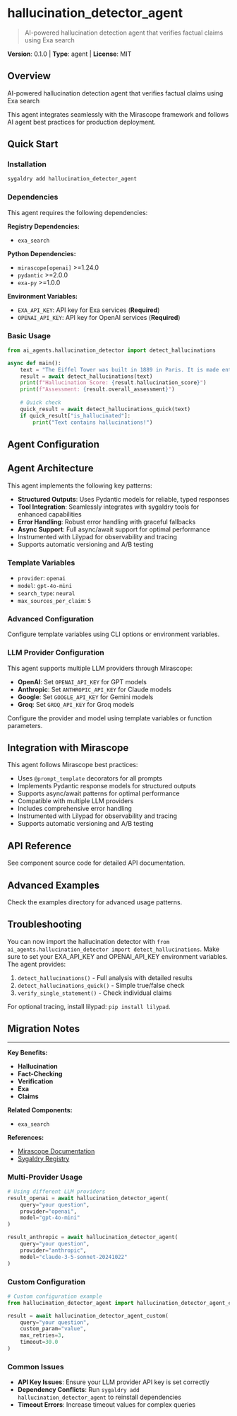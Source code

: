 # hallucination_detector_agent
> AI-powered hallucination detection agent that verifies factual claims using Exa search

**Version**: 0.1.0 | **Type**: agent | **License**: MIT

## Overview

AI-powered hallucination detection agent that verifies factual claims using Exa search

This agent integrates seamlessly with the Mirascope framework and follows AI agent best practices for production deployment.

## Quick Start

### Installation

```bash
sygaldry add hallucination_detector_agent
```

### Dependencies

This agent requires the following dependencies:

**Registry Dependencies:**

- `exa_search`

**Python Dependencies:**

- `mirascope[openai]` >=1.24.0
- `pydantic` >=2.0.0
- `exa-py` >=1.0.0

**Environment Variables:**

- `EXA_API_KEY`: API key for Exa services (**Required**)
- `OPENAI_API_KEY`: API key for OpenAI services (**Required**)

### Basic Usage

```python
from ai_agents.hallucination_detector import detect_hallucinations

async def main():
    text = "The Eiffel Tower was built in 1889 in Paris. It is made entirely of gold."
    result = await detect_hallucinations(text)
    print(f"Hallucination Score: {result.hallucination_score}")
    print(f"Assessment: {result.overall_assessment}")
    
    # Quick check
    quick_result = await detect_hallucinations_quick(text)
    if quick_result["is_hallucinated"]:
        print("Text contains hallucinations!")
```

## Agent Configuration

## Agent Architecture

This agent implements the following key patterns:

- **Structured Outputs**: Uses Pydantic models for reliable, typed responses
- **Tool Integration**: Seamlessly integrates with sygaldry tools for enhanced capabilities
- **Error Handling**: Robust error handling with graceful fallbacks
- **Async Support**: Full async/await support for optimal performance
- Instrumented with Lilypad for observability and tracing
- Supports automatic versioning and A/B testing

### Template Variables

- `provider`: `openai`
- `model`: `gpt-4o-mini`
- `search_type`: `neural`
- `max_sources_per_claim`: `5`

### Advanced Configuration

Configure template variables using CLI options or environment variables.

### LLM Provider Configuration

This agent supports multiple LLM providers through Mirascope:

- **OpenAI**: Set `OPENAI_API_KEY` for GPT models
- **Anthropic**: Set `ANTHROPIC_API_KEY` for Claude models
- **Google**: Set `GOOGLE_API_KEY` for Gemini models
- **Groq**: Set `GROQ_API_KEY` for Groq models

Configure the provider and model using template variables or function parameters.

## Integration with Mirascope

This agent follows Mirascope best practices:

- Uses `@prompt_template` decorators for all prompts
- Implements Pydantic response models for structured outputs
- Supports async/await patterns for optimal performance
- Compatible with multiple LLM providers
- Includes comprehensive error handling
- Instrumented with Lilypad for observability and tracing
- Supports automatic versioning and A/B testing

## API Reference

See component source code for detailed API documentation.

## Advanced Examples

Check the examples directory for advanced usage patterns.

## Troubleshooting

You can now import the hallucination detector with `from ai_agents.hallucination_detector import detect_hallucinations`. Make sure to set your EXA_API_KEY and OPENAI_API_KEY environment variables. The agent provides:

1. `detect_hallucinations()` - Full analysis with detailed results
2. `detect_hallucinations_quick()` - Simple true/false check
3. `verify_single_statement()` - Check individual claims

For optional tracing, install lilypad: `pip install lilypad`.

## Migration Notes

---

**Key Benefits:**

- **Hallucination**
- **Fact-Checking**
- **Verification**
- **Exa**
- **Claims**

**Related Components:**

- `exa_search`

**References:**

- [Mirascope Documentation](https://mirascope.com)
- [Sygaldry Registry](https://github.com/greyhaven-ai/sygaldry)

### Multi-Provider Usage

```python
# Using different LLM providers
result_openai = await hallucination_detector_agent(
    query="your question",
    provider="openai",
    model="gpt-4o-mini"
)

result_anthropic = await hallucination_detector_agent(
    query="your question",
    provider="anthropic",
    model="claude-3-5-sonnet-20241022"
)
```

### Custom Configuration

```python
# Custom configuration example
from hallucination_detector_agent import hallucination_detector_agent_custom

result = await hallucination_detector_agent_custom(
    query="your question",
    custom_param="value",
    max_retries=3,
    timeout=30.0
)
```

### Common Issues

- **API Key Issues**: Ensure your LLM provider API key is set correctly
- **Dependency Conflicts**: Run `sygaldry add hallucination_detector_agent` to reinstall dependencies
- **Timeout Errors**: Increase timeout values for complex queries
